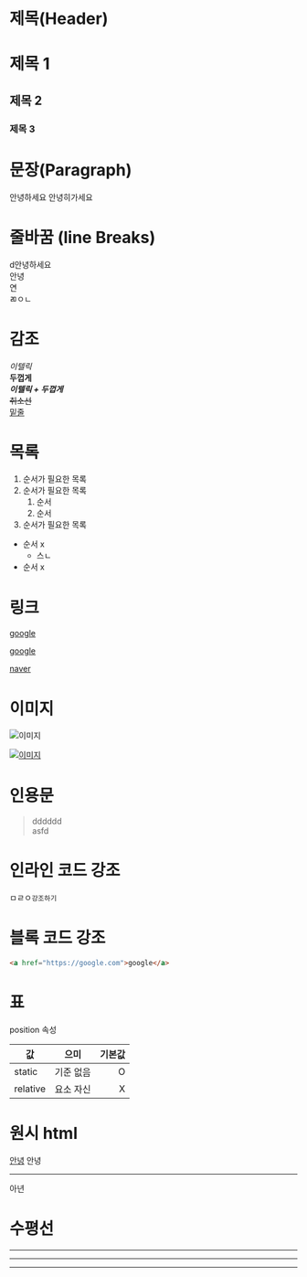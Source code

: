 # 제목(Header)

# 제목 1
## 제목 2
### 제목 3

# 문장(Paragraph)

안녕하세요
안녕히가세요

# 줄바꿈 (line Breaks)
d안녕하세요  
안녕  
연<br/>
ㄻㅇㄴ

# 감조
_이텔릭_  
**두껍게**  
**_이텔릭 + 두껍게_**  
~~취소선~~  
<u>밑줄</u>  

# 목록

1. 순서가 필요한 목록
1. 순서가 필요한 목록
    1. 순서
    1. 순서
1. 순서가 필요한 목록

- 순서 x
    - 스ㄴ
- 순서 x

# 링크 
<a href="https://google.com">google</a>

[google](https://google.com)


[naver](https://naver.com "네이버로 이동")

# 이미지

![이미지](https://heropy.blog/css/images/logo.png)

[![이미지](https://heropy.blog/css/images/logo.png)](https://naver.com)

# 인용문

> dddddd  
> asfd

# 인라인 코드 강조

ㅁㄹㅇ`강조하기`

# 블록 코드 강조

```html  
<a href="https://google.com">google</a>
```

# 표

position 속성

값 | 으미  | 기본값
-- | :--:|--:
static | 기준 없음 | O   
relative | 요소 자신 | X  

# 원시 html


<u>안녕</u>
안녕 
___ 
아년  

# 수평선

--- 

***

___